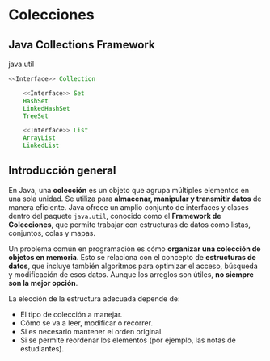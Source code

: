 # Colecciones

## Java Collections Framework

java.util

```java
<<Interface>> Collection

    <<Interface>> Set
    HashSet
    LinkedHashSet
    TreeSet

    <<Interface>> List
    ArrayList
    LinkedList
```

## Introducción general

En Java, una **colección** es un objeto que agrupa múltiples elementos en una sola unidad. Se utiliza para **almacenar, manipular y transmitir datos** de manera eficiente. Java ofrece un amplio conjunto de interfaces y clases dentro del paquete `java.util`, conocido como el **Framework de Colecciones**, que permite trabajar con estructuras de datos como listas, conjuntos, colas y mapas.

Un problema común en programación es cómo **organizar una colección de objetos en memoria**. Esto se relaciona con el concepto de **estructuras de datos**, que incluye también algoritmos para optimizar el acceso, búsqueda y modificación de esos datos. Aunque los arreglos son útiles, **no siempre son la mejor opción**.

La elección de la estructura adecuada depende de:

- El tipo de colección a manejar.
- Cómo se va a leer, modificar o recorrer.
- Si es necesario mantener el orden original.
- Si se permite reordenar los elementos (por ejemplo, las notas de estudiantes).
